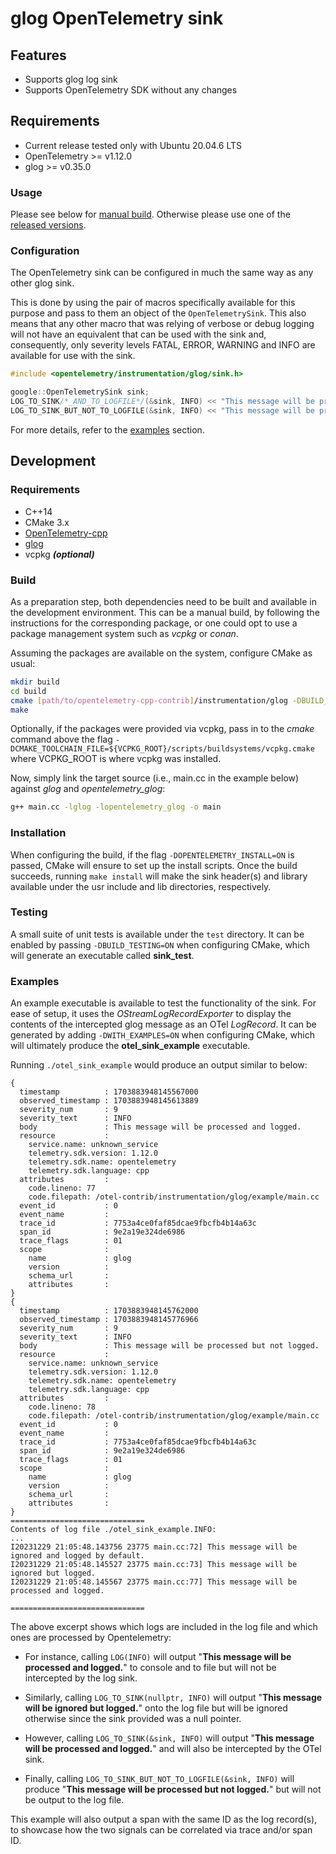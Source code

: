 # glog OpenTelemetry sink

## Features

- Supports glog log sink
- Supports OpenTelemetry SDK without any changes

## Requirements

- Current release tested only with Ubuntu 20.04.6 LTS
- OpenTelemetry >= v1.12.0 
- glog >= v0.35.0

### Usage

Please see below for [manual build](#build). Otherwise please use one of the [released versions](https://github.com/open-telemetry/opentelemetry-cpp-contrib/releases).

### Configuration

The OpenTelemetry sink can be configured in much the same way as any other glog sink.

This is done by using the pair of macros specifically available for this purpose and pass to them an object of the `OpenTelemetrySink`. This also means that any other macro that was relying of verbose or debug logging will not have an equivalent that can be used with the sink and, consequently, only severity levels FATAL, ERROR, WARNING and INFO are available for use with the sink. 

```cpp
#include <opentelemetry/instrumentation/glog/sink.h>

google::OpenTelemetrySink sink;
LOG_TO_SINK/*_AND_TO_LOGFILE*/(&sink, INFO) << "This message will be processed and logged.";
LOG_TO_SINK_BUT_NOT_TO_LOGFILE(&sink, INFO) << "This message will be processed but not logged.";
```

For more details, refer to the [examples](#examples) section.

## Development

### Requirements

- C++14
- CMake 3.x
- [OpenTelemetry-cpp](https://github.com/open-telemetry/opentelemetry-cpp)
- [glog](https://github.com/google/glog)
- vcpkg **_(optional)_**

### Build
As a preparation step, both dependencies need to be built and available in the development environment. This can be a manual build, by following the instructions for the corresponding package, or one could opt to use a package management system such as _vcpkg_ or _conan_.

Assuming the packages are available on the system, configure CMake as usual:

```bash
mkdir build
cd build
cmake [path/to/opentelemetry-cpp-contrib]/instrumentation/glog -DBUILD_SHARED_LIBS=ON
make
```

Optionally, if the packages were provided via vcpkg, pass in to the _cmake_ command above the flag `-DCMAKE_TOOLCHAIN_FILE=${VCPKG_ROOT}/scripts/buildsystems/vcpkg.cmake` where VCPKG_ROOT is where vcpkg was installed. 

Now, simply link the target source (i.e., main.cc in the example below) against _glog_ and  _opentelemetry_glog_:

```bash
g++ main.cc -lglog -lopentelemetry_glog -o main
```

### Installation ###

When configuring the build, if the flag `-DOPENTELEMETRY_INSTALL=ON` is passed, CMake will ensure to set up the install scripts. Once the build succeeds, running `make install` will make the sink header(s) and library available under the usr include and lib directories, respectively.

### Testing

A small suite of unit tests is available under the `test` directory. It can be enabled by passing `-DBUILD_TESTING=ON` when configuring CMake, which will generate an executable called **sink_test**.

### Examples

An example executable is available to test the functionality of the sink. For ease of setup, it uses the _OStreamLogRecordExporter_ to display the contents of the intercepted glog message as an OTel _LogRecord_. It can be generated by adding `-DWITH_EXAMPLES=ON` when configuring CMake, which will ultimately produce the **otel_sink_example** executable.

Running  `./otel_sink_example` would produce an output similar to below:

```
{
  timestamp          : 1703883948145567000
  observed_timestamp : 1703883948145613889
  severity_num       : 9
  severity_text      : INFO
  body               : This message will be processed and logged.
  resource           :
    service.name: unknown_service
    telemetry.sdk.version: 1.12.0
    telemetry.sdk.name: opentelemetry
    telemetry.sdk.language: cpp
  attributes         :
    code.lineno: 77
    code.filepath: /otel-contrib/instrumentation/glog/example/main.cc
  event_id           : 0
  event_name         :
  trace_id           : 7753a4ce0faf85dcae9fbcfb4b14a63c
  span_id            : 9e2a19e324de6986
  trace_flags        : 01
  scope              :
    name             : glog
    version          :
    schema_url       :
    attributes       :
}
{
  timestamp          : 1703883948145762000
  observed_timestamp : 1703883948145776966
  severity_num       : 9
  severity_text      : INFO
  body               : This message will be processed but not logged.
  resource           :
    service.name: unknown_service
    telemetry.sdk.version: 1.12.0
    telemetry.sdk.name: opentelemetry
    telemetry.sdk.language: cpp
  attributes         :
    code.lineno: 78
    code.filepath: /otel-contrib/instrumentation/glog/example/main.cc
  event_id           : 0
  event_name         :
  trace_id           : 7753a4ce0faf85dcae9fbcfb4b14a63c
  span_id            : 9e2a19e324de6986
  trace_flags        : 01
  scope              :
    name             : glog
    version          :
    schema_url       :
    attributes       :
}
==============================
Contents of log file ./otel_sink_example.INFO:
...
I20231229 21:05:48.143756 23775 main.cc:72] This message will be ignored and logged by default.
I20231229 21:05:48.145527 23775 main.cc:73] This message will be ignored but logged.
I20231229 21:05:48.145567 23775 main.cc:77] This message will be processed and logged.

==============================
```

The above excerpt shows which logs are included in the log file and which ones are processed by Opentelemetry:

- For instance, calling `LOG(INFO)` will output "**This message will be processed and logged.**" to console and to file but will not be intercepted by the log sink.

- Similarly, calling `LOG_TO_SINK(nullptr, INFO)` will output "**This message will be ignored but logged.**" onto the log file but will be ignored otherwise since the sink provided was a null pointer.

- However, calling `LOG_TO_SINK(&sink, INFO)` will output "**This message will be processed and logged.**" and will also be intercepted by the OTel sink.

- Finally, calling `LOG_TO_SINK_BUT_NOT_TO_LOGFILE(&sink, INFO)` will produce "**This message will be processed but not logged.**" but will not be output to the log file.

This example will also output a span with the same ID as the log record(s), to showcase how the two signals can be correlated via trace and/or span ID.
